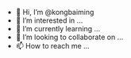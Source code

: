- 👋 Hi, I’m @kongbaiming
- 👀 I’m interested in ...
- 🌱 I’m currently learning ...
- 💞️ I’m looking to collaborate on ...
- 📫 How to reach me ...

<!---
kongbaiming/kongbaiming is a ✨ special ✨ repository because its `README.md` (this file) appears on your GitHub profile.
You can click the Preview link to take a look at your changes.
--->
